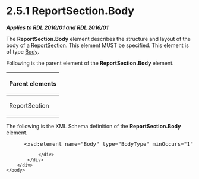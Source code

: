 <html dir="LTR" xmlns:mshelp="http://msdn.microsoft.com/mshelp" xmlns:ddue="http://ddue.schemas.microsoft.com/authoring/2003/5" xmlns:xlink="http://www.w3.org/1999/xlink" xmlns:tool="http://www.microsoft.com/tooltip">
    <head>
        <meta http-equiv="Content-Type" content="text/html; CHARSET=utf-8"></meta>
        <meta name="save" content="history"></meta>
        <title>2.5.1 ReportSection.Body</title>
        <xml>
            <mshelp:toctitle title="2.5.1 ReportSection.Body"></mshelp:toctitle>
            <mshelp:rltitle title="[MS-RDL]: ReportSection.Body"></mshelp:rltitle>
            <mshelp:keyword index="A" term="cdf74c46-02ef-4ded-9ebc-e621e145b80d"></mshelp:keyword>
            <mshelp:attr name="DCSext.ContentType" value="open specification"></mshelp:attr>
            <mshelp:attr name="AssetID" value="cdf74c46-02ef-4ded-9ebc-e621e145b80d"></mshelp:attr>
            <mshelp:attr name="TopicType" value="kbRef"></mshelp:attr>
            <mshelp:attr name="DCSext.Title" value="[MS-RDL]: ReportSection.Body" />
        </xml>
    </head>
    <body>
        <div id="header">
            <h1 class="heading">2.5.1 ReportSection.Body</h1>
        </div>
        <div id="mainSection">
            <div id="mainBody">
                <div id="allHistory" class="saveHistory"></div>
                <div id="sectionSection0" class="section" name="collapseableSection">
                    

<p><b><i>Applies to </i></b><a href="3428e690-a348-4ec7-8a6a-8efb42d2cdee.htm"><b><i>RDL 2010/01</i></b></a><b><i>
and </i></b><a href="52ce3983-2bfc-4e72-9359-42aaf5fe4509.htm"><b><i>RDL 2016/01</i></b></a></p>

<p>The <b>ReportSection.Body</b> element describes the
structure and layout of the body of a <a href="96c3d25f-d8ce-4fe4-ab03-592edaa4a1da.htm">ReportSection</a>. This
element MUST be specified. This element is of type <a href="6bf4e125-fdfd-4d04-88aa-c4395ba8a252.htm">Body</a>.</p>

<p>Following is the parent element of the <b>ReportSection.Body</b>
element.</p>

<table>
 <thead>
  <tr>
   <th>
   <p>Parent elements</p>
   </th>
  </tr>
 </thead>
 <tr>
  <td>
  <p>ReportSection</p>
  </td>
 </tr>
</table>

<p>The following is the XML Schema definition of the <b>ReportSection.Body</b>
element.</p>

<dl>
<dd>
<div><pre> &lt;xsd:element name=&quot;Body&quot; type=&quot;BodyType&quot; minOccurs=&quot;1&quot; /&gt;
</pre></div>
</dd></dl>


                </div>
            </div>
        </div>
    </body>
</html>